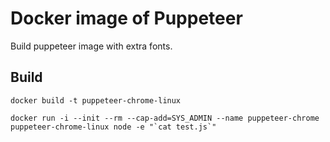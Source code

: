 # Docker image of Puppeteer

Build puppeteer image with extra fonts.

## Build

```shell
docker build -t puppeteer-chrome-linux
```

```shell
docker run -i --init --rm --cap-add=SYS_ADMIN --name puppeteer-chrome puppeteer-chrome-linux node -e "`cat test.js`"
```